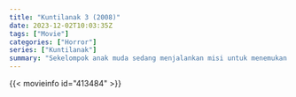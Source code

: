 ```yaml
---
title: "Kuntilanak 3 (2008)"
date: 2023-12-02T10:03:35Z
tags: ["Movie"]
categories: ["Horror"]
series: ["Kuntilanak"]
summary: "Sekelompok anak muda sedang menjalankan misi untuk menemukan teman mereka yang hilang di hutan yang angker. Sepanjang jalan, mereka bertemu dengan seorang wanita muda yang sedang menjalankan misi pribadi ke desa mistis untuk mencari cara menghentikan kutukan jahatnya."
---
```


<mux-player stream-type="on-demand"
src="https://kp3d-my.sharepoint.com/personal/ryoo_kp3d_onmicrosoft_com/_layouts/15/download.aspx?share=EUFlBkCAY6tMglsG4ll8ORwBmBGI6U_PggGzFjoTwE9Sfg" prefer-playback="mse" controls>

</mux-player>


{{< movieinfo id="413484" >}}

<script src="https://cdn.jsdelivr.net/npm/@mux/mux-player"></script>

 <script type="application/ld+json ">
{
"@context": "https://schema.org/",
"@type": "VideoObject",
"name": "Kuntilanak 3 (2008)",
"contentUrl": "https://stream.mux.com/Qd9lNEZCjjuIiTqmRbQDicta01pZNBDWEOiCCx5hoksk.m3u8",
"thumbnailUrl": "https://www.themoviedb.org/t/p/original/owngrlIMBxWAJqCcn5aEsflgR9J.jpg?width=314&fit_mode=preserve&time=25",
"uploadDate": "2023-12-02T10:03:35Z",
}

</script>